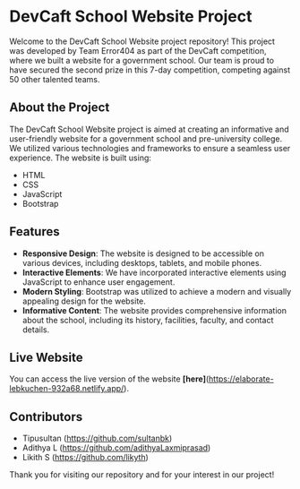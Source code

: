 # DevCaft School Website Project

Welcome to the DevCaft School Website project repository! This project was developed by Team Error404 as part of the DevCaft competition, where we built a website for a government school. Our team is proud to have secured the second prize in this 7-day competition, competing against 50 other talented teams.

## About the Project

The DevCaft School Website project is aimed at creating an informative and user-friendly website for a government school and pre-university college. We utilized various technologies and frameworks to ensure a seamless user experience. The website is built using:

- HTML
- CSS
- JavaScript
- Bootstrap

## Features

- **Responsive Design**: The website is designed to be accessible on various devices, including desktops, tablets, and mobile phones.
- **Interactive Elements**: We have incorporated interactive elements using JavaScript to enhance user engagement.
- **Modern Styling**: Bootstrap was utilized to achieve a modern and visually appealing design for the website.
- **Informative Content**: The website provides comprehensive information about the school, including its history, facilities, faculty, and contact details.

## Live Website

You can access the live version of the website **[here]**(<https://elaborate-lebkuchen-932a68.netlify.app/>).

## Contributors

- Tipusultan (<https://github.com/sultanbk>)
- Adithya L (<https://github.com/adithyaLaxmiprasad>)
- Likith S (<https://github.com/likyth>)

Thank you for visiting our repository and for your interest in our project!
